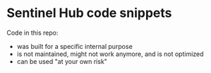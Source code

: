 # Sentinel Hub code snippets

Code in this repo:

- was built for a specific internal purpose
- is not maintained, might not work anymore, and is not optimized
- can be used "at your own risk"
